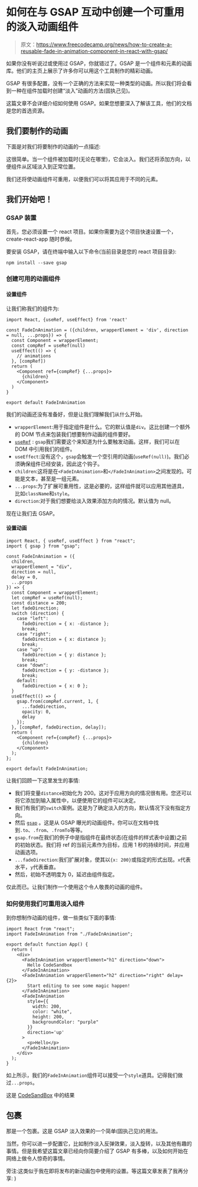 # 如何在与 GSAP 互动中创建一个可重用的淡入动画组件

> 原文：<https://www.freecodecamp.org/news/how-to-create-a-reusable-fade-in-animation-component-in-react-with-gsap/>

如果你没有听说过或使用过 GSAP，你就错过了。GSAP 是一个组件和元素的动画库。他们的主页上展示了许多你可以用这个工具制作的精彩动画。

GSAP 有很多配置，没有一个正确的方法来实现一种类型的动画。所以我们将会看到一种在组件加载时创建“淡入”动画的方法(固执己见)。

这篇文章不会详细介绍如何使用 GSAP。如果您想要深入了解该工具，他们的文档是您的首选资源。

## 我们要制作的动画

下面是对我们将要制作的动画的一点描述:

这很简单。当一个组件被加载时(无论在哪里)，它会淡入。我们还将添加方向，以便组件从区域淡入到正常位置。

我们还将使动画组件可重用，以便我们可以将其应用于不同的元素。

## 我们开始吧！

### GSAP 装置

首先，您必须设置一个 react 项目。如果你需要为这个项目快速设置一个，create-react-app 随时恭候。

要安装 GSAP，请在终端中输入以下命令(当前目录是您的 react 项目目录):

```
npm install --save gsap 
```

### 创建可用的动画组件

#### 设置组件

让我们称我们的组件为:

```
import React, {useRef, useEffect} from 'react'

const FadeInAnimation = ({children, wrapperElement = 'div', direction = null, ...props}) => {
  const Component = wrapperElement;
  const compRef = useRef(null)
  useEffect(() => {
    // animations
  }, [compRef])
  return (
    <Component ref={compRef} {...props}>
      {children}
    </Component>
  )
}

export default FadeInAnimation 
```

我们的动画还没有准备好，但是让我们理解我们从什么开始。

*   `wrapperElement`:用于指定组件是什么。它的默认值是`div`。这比创建一个额外的 DOM 节点来包装我们想要制作动画的组件要好。
*   [`useRef`](https://reactjs.org/docs/hooks-reference.html#useref) : `gsap`我们需要这个来知道为什么要触发动画。这样，我们可以在 DOM 中引用我们的组件。
*   `useEffect`:没有这个，`gsap`会触发一个空引用的动画(`useRef(null)`)。我们必须确保组件已经安装，因此这个钩子。
*   `children`:这将是在`<FadeInAnimation>`和`</FadeInAnimation>`之间发现的。可能是文本，甚至是一组元素。
*   `...props`:为了扩展可重用性，这是必要的，这样组件就可以应用其他道具，比如`className`和`style`。
*   `direction`:对于我们想要给淡入效果添加方向的情况。默认值为 null。

现在让我们去 GSAP。

#### 设置动画

```
import React, { useRef, useEffect } from "react";
import { gsap } from "gsap";

const FadeInAnimation = ({
  children,
  wrapperElement = "div",
  direction = null,
  delay = 0,
  ...props
}) => {
  const Component = wrapperElement;
  let compRef = useRef(null);
  const distance = 200;
  let fadeDirection;
  switch (direction) {
    case "left":
      fadeDirection = { x: -distance };
      break;
    case "right":
      fadeDirection = { x: distance };
      break;
    case "up":
      fadeDirection = { y: distance };
      break;
    case "down":
      fadeDirection = { y: -distance };
      break;
    default:
      fadeDirection = { x: 0 };
  }
  useEffect(() => {
    gsap.from(compRef.current, 1, {
      ...fadeDirection,
      opacity: 0,
      delay
    });
  }, [compRef, fadeDirection, delay]);
  return (
    <Component ref={compRef} {...props}>
      {children}
    </Component>
  );
};

export default FadeInAnimation; 
```

让我们回顾一下这里发生的事情:

*   我们将变量`distance`初始化为 200。这对于应用方向的情况很有用。您还可以将它添加到输入属性中，以便使用它的组件可以决定。
*   我们有我们的`switch`案例。这是为了确定淡入的方向，默认情况下没有指定方向。
*   然后 [`gsap`](https://greensock.com/docs/v3/GSAP) 。这是从 GSAP 曝光的动画组件。你可以在文档中找到`.to`、`.from`、`.fromTo`等等。
*   `gsap.from`在我们的例子中是指组件在最终状态(在组件的样式表中设置)之前的初始状态。我们将 ref 的当前元素作为目标，应用 1 秒的持续时间，并应用动画选项。
*   `...fadeDirection`:我们扩展对象，使其以`{x: 200}`或指定的形式出现。`x`代表水平，`y`代表垂直。
*   然后，初始不透明度为 0，延迟由组件指定。

仅此而已。让我们制作一个使用这个令人敬畏的动画的组件。

### 如何使用我们可重用淡入组件

到你想制作动画的组件，做一些类似下面的事情:

```
import React from "react";
import FadeInAnimation from "./FadeInAnimation";

export default function App() {
  return (
    <div>
      <FadeInAnimation wrapperElement="h1" direction="down">
        Hello CodeSandbox
      </FadeInAnimation>
      <FadeInAnimation wrapperElement="h2" direction="right" delay={2}>
        Start editing to see some magic happen!
      </FadeInAnimation>
      <FadeInAnimation
        style={{
          width: 200,
          color: "white",
          height: 200,
          backgroundColor: "purple"
        }}
        direction='up'
      >
        <p>Hello</p>
      </FadeInAnimation>
    </div>
  );
} 
```

如上所示，我们的`FadeInAnimation`组件可以接受一个`style`道具。记得我们做过`...props`。

这是 [CodeSandBox](https://codesandbox.io/s/react-gsap-fadein-effect-z8xqd?file=/src/App.js) 中的结果

## 包裹

那是一个包裹。这是 GSAP 淡入效果的一个简单(固执己见)的用法。

当然，你可以进一步配置它，比如制作淡入反弹效果，淡入旋转，以及其他有趣的事情。但是我希望这篇文章已经向你简要介绍了 GSAP 有多棒，以及如何开始在网络上做令人惊奇的事情。

旁注:这类似于我在即将发布的新动画包中使用的设置。等这篇文章发表了我再分享: )